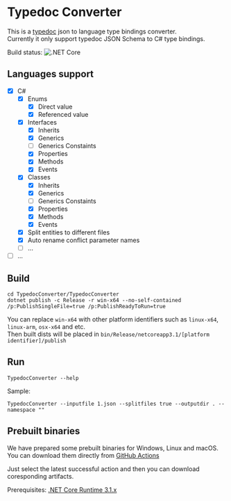 # Typedoc Converter
This is a [typedoc](https://github.com/TypeStrong/typedoc) json to language type bindings converter.  
Currently it only support typedoc JSON Schema to C# type bindings.

Build status: ![.NET Core](https://github.com/hez2010/TypedocConverter/workflows/.NET%20Core/badge.svg)

## Languages support
- [x] C#
  - [x] Enums
    - [x] Direct value
    - [x] Referenced value
  - [x] Interfaces
    - [x] Inherits
    - [x] Generics
    - [ ] Generics Constaints
    - [x] Properties
    - [x] Methods
    - [x] Events
  - [x] Classes
    - [x] Inherits
    - [x] Generics
    - [ ] Generics Constaints
    - [x] Properties
    - [x] Methods
    - [x] Events
  - [x] Split entities to different files
  - [x] Auto rename conflict parameter names
  - [ ] ...
- [ ] ...

## Build
```
cd TypedocConverter/TypedocConverter
dotnet publish -c Release -r win-x64 --no-self-contained /p:PublishSingleFile=true /p:PublishReadyToRun=true
```
You can replace `win-x64` with other platform identifiers such as `linux-x64`, `linux-arm`, `osx-x64` and etc.  
Then built dists will be placed in `bin/Release/netcoreapp3.1/[platform identifier]/publish`
## Run
```
TypedocConverter --help
```
Sample:
```
TypedocConverter --inputfile 1.json --splitfiles true --outputdir . --namespace ""
```
## Prebuilt binaries
We have prepared some prebuilt binaries for Windows, Linux and macOS.  
You can download them directly from [GitHub Actions](https://github.com/hez2010/TypedocConverter/actions)

Just select the latest successful action and then you can download coresponding artifacts.

Prerequisites: [.NET Core Runtime 3.1.x](https://dotnet.microsoft.com/download/dotnet-core/3.1)